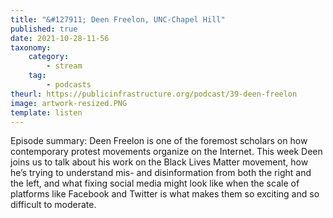 ```yaml
---
title: "&#127911; Deen Freelon, UNC-Chapel Hill"
published: true
date: 2021-10-28-11-56
taxonomy:
    category:
        - stream
    tag:
        - podcasts
theurl: https://publicinfrastructure.org/podcast/39-deen-freelon
image: artwork-resized.PNG
template: listen
---
```


Episode summary: Deen Freelon is one of the foremost scholars on how contemporary protest movements organize on the Internet. This week Deen joins us to talk about his work on the Black Lives Matter movement, how he&rsquo;s trying to understand mis- and disinformation from both the right and the left, and what fixing social media might look like when the scale of platforms like Facebook and Twitter is what makes them so exciting and so difficult to moderate.
